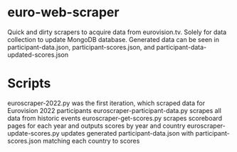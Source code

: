 # euro-web-scraper
Quick and dirty scrapers to acquire data from eurovision.tv. Solely for data collection to update MongoDB database.
Generated data can be seen in participant-data.json, participant-scores.json, and participant-data-updated-scores.json

# Scripts
euroscraper-2022.py was the first iteration, which scraped data for Eurovision 2022 participants
euroscraper-participant-data.py scrapes all data from historic events
euroscraper-get-scores.py scrapes scoreboard pages for each year and outputs scores by year and country
euroscraper-update-scores.py updates generated participant-data.json with participant-scores.json matching each country to scores